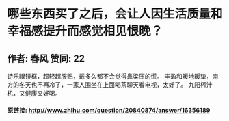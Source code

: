 # 哪些东西买了之后，会让人因生活质量和幸福感提升而感觉相见恨晚？
## 作者: 春风  赞同: 22
诗乐眼镜框，超轻超服贴，戴多久都不会觉得鼻梁压的慌。 丰盈和暖地暖垫，南方的冬天也不再冷了，一家人围坐在上面喝茶聊天看电视，太好了。
九阳榨汁机，又健康又好喝。

#### 原链接: http://www.zhihu.com/question/20840874/answer/16356189